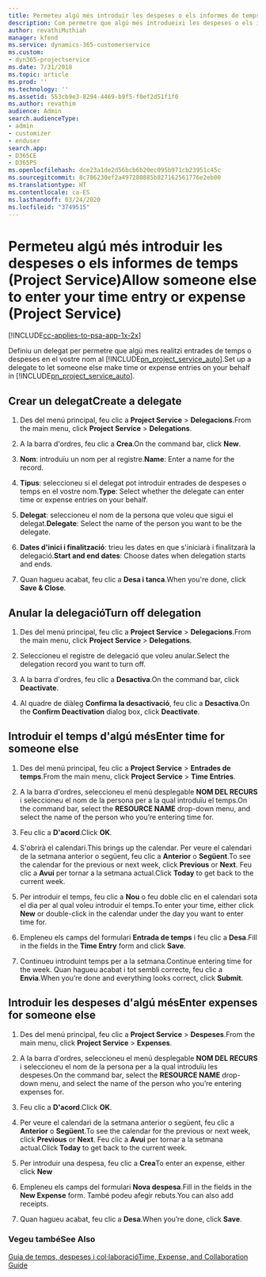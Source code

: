 ```yaml
---
title: Permeteu algú més introduir les despeses o els informes de temps
description: Com permetre que algú més introdueixi les despeses o els informes de temps al Project Service
author: revathiMuthiah
manager: kfend
ms.service: dynamics-365-customerservice
ms.custom:
- dyn365-projectservice
ms.date: 7/31/2018
ms.topic: article
ms.prod: ''
ms.technology: ''
ms.assetid: 553cb9e3-8294-4469-b9f5-f0ef2d51f1f0
ms.author: revathim
audience: Admin
search.audienceType:
- admin
- customizer
- enduser
search.app:
- D365CE
- D365PS
ms.openlocfilehash: dce23a1de2d56bcb6b20ec095b971cb23951c45c
ms.sourcegitcommit: 8c786230ef2a497280885b827162561776e2eb00
ms.translationtype: HT
ms.contentlocale: ca-ES
ms.lasthandoff: 03/24/2020
ms.locfileid: "3749515"
---
```

# <a name="allow-someone-else-to-enter-your-time-entry-or-expense-project-service"></a><span data-ttu-id="47780-103">Permeteu algú més introduir les despeses o els informes de temps (Project Service)</span><span class="sxs-lookup"><span data-stu-id="47780-103">Allow someone else to enter your time entry or expense (Project Service)</span></span>

[!INCLUDE[cc-applies-to-psa-app-1x-2x](../includes/cc-applies-to-psa-app-1x-2x.md)]

<span data-ttu-id="47780-104">Definiu un delegat per permetre que algú mes realitzi entrades de temps o despeses en el vostre nom al [!INCLUDE[pn_project_service_auto](../includes/pn-project-service-auto.md)].</span><span class="sxs-lookup"><span data-stu-id="47780-104">Set up a delegate to let someone else make time or expense entries on your behalf in [!INCLUDE[pn_project_service_auto](../includes/pn-project-service-auto.md)].</span></span>  
  
## <a name="create-a-delegate"></a><span data-ttu-id="47780-105">Crear un delegat</span><span class="sxs-lookup"><span data-stu-id="47780-105">Create a delegate</span></span>  
  
1.  <span data-ttu-id="47780-106">Des del menú principal, feu clic a **Project Service** > **Delegacions**.</span><span class="sxs-lookup"><span data-stu-id="47780-106">From the main menu, click **Project Service** > **Delegations**.</span></span>  
  
2.  <span data-ttu-id="47780-107">A la barra d'ordres, feu clic a **Crea**.</span><span class="sxs-lookup"><span data-stu-id="47780-107">On the command bar, click **New**.</span></span>  
  
3. <span data-ttu-id="47780-108">**Nom**: introduïu un nom per al registre.</span><span class="sxs-lookup"><span data-stu-id="47780-108">**Name**: Enter a name for the record.</span></span>  
  
4. <span data-ttu-id="47780-109">**Tipus**: seleccioneu si el delegat pot introduir entrades de despeses o temps en el vostre nom.</span><span class="sxs-lookup"><span data-stu-id="47780-109">**Type**: Select whether the delegate can enter time or expense entries on your behalf.</span></span>  
  
5. <span data-ttu-id="47780-110">**Delegat**: seleccioneu el nom de la persona que voleu que sigui el delegat.</span><span class="sxs-lookup"><span data-stu-id="47780-110">**Delegate**: Select the name of the person you want to be the delegate.</span></span>  
  
6. <span data-ttu-id="47780-111">**Dates d'inici i finalització**: trieu les dates en que s'iniciarà i finalitzarà la delegació.</span><span class="sxs-lookup"><span data-stu-id="47780-111">**Start and end dates**: Choose dates when delegation starts and ends.</span></span>  
  
7.  <span data-ttu-id="47780-112">Quan hagueu acabat, feu clic a **Desa i tanca**.</span><span class="sxs-lookup"><span data-stu-id="47780-112">When you're done, click **Save & Close**.</span></span>  
  
## <a name="turn-off-delegation"></a><span data-ttu-id="47780-113">Anular la delegació</span><span class="sxs-lookup"><span data-stu-id="47780-113">Turn off delegation</span></span>  
  
1.  <span data-ttu-id="47780-114">Des del menú principal, feu clic a **Project Service** > **Delegacions**.</span><span class="sxs-lookup"><span data-stu-id="47780-114">From the main menu, click **Project Service** > **Delegations**.</span></span>  
  
2.  <span data-ttu-id="47780-115">Seleccioneu el registre de delegació que voleu anular.</span><span class="sxs-lookup"><span data-stu-id="47780-115">Select the delegation record you want to turn off.</span></span>  
  
3.  <span data-ttu-id="47780-116">A la barra d'ordres, feu clic a **Desactiva**.</span><span class="sxs-lookup"><span data-stu-id="47780-116">On the command bar, click **Deactivate**.</span></span>  
  
4.  <span data-ttu-id="47780-117">Al quadre de diàleg **Confirma la desactivació**, feu clic a **Desactiva**.</span><span class="sxs-lookup"><span data-stu-id="47780-117">On the **Confirm Deactivation** dialog box, click **Deactivate**.</span></span>  
  
## <a name="enter-time-for-someone-else"></a><span data-ttu-id="47780-118">Introduir el temps d'algú més</span><span class="sxs-lookup"><span data-stu-id="47780-118">Enter time for someone else</span></span>  
  
1.  <span data-ttu-id="47780-119">Des del menú principal, feu clic a **Project Service** > **Entrades de temps**.</span><span class="sxs-lookup"><span data-stu-id="47780-119">From the main menu, click **Project Service** > **Time Entries**.</span></span>  
  
2.  <span data-ttu-id="47780-120">A la barra d'ordres, seleccioneu el menú desplegable **NOM DEL RECURS** i seleccioneu el nom de la persona per a la qual introduïu el temps.</span><span class="sxs-lookup"><span data-stu-id="47780-120">On the command bar, select the **RESOURCE NAME** drop-down menu, and select the name of the person who you’re entering time for.</span></span>  
  
3.  <span data-ttu-id="47780-121">Feu clic a **D'acord**.</span><span class="sxs-lookup"><span data-stu-id="47780-121">Click **OK**.</span></span>  
  
4.  <span data-ttu-id="47780-122">S'obrirà el calendari.</span><span class="sxs-lookup"><span data-stu-id="47780-122">This brings up the calendar.</span></span> <span data-ttu-id="47780-123">Per veure el calendari de la setmana anterior o següent, feu clic a **Anterior** o **Següent**.</span><span class="sxs-lookup"><span data-stu-id="47780-123">To see the calendar for the previous or next week, click **Previous** or **Next**.</span></span> <span data-ttu-id="47780-124">Feu clic a **Avui** per tornar a la setmana actual.</span><span class="sxs-lookup"><span data-stu-id="47780-124">Click **Today** to get back to the current week.</span></span>  
  
5.  <span data-ttu-id="47780-125">Per introduir el temps, feu clic a **Nou** o feu doble clic en el calendari sota el dia per al qual voleu introduir el temps.</span><span class="sxs-lookup"><span data-stu-id="47780-125">To enter your time, either click **New** or double-click in the calendar under the day you want to enter time for.</span></span>  
  
6.  <span data-ttu-id="47780-126">Empleneu els camps del formulari **Entrada de temps** i feu clic a **Desa**.</span><span class="sxs-lookup"><span data-stu-id="47780-126">Fill in the fields in the **Time Entry** form and click **Save**.</span></span>  
  
7.  <span data-ttu-id="47780-127">Continueu introduint temps per a la setmana.</span><span class="sxs-lookup"><span data-stu-id="47780-127">Continue entering time for the week.</span></span> <span data-ttu-id="47780-128">Quan hagueu acabat i tot sembli correcte, feu clic a **Envia**.</span><span class="sxs-lookup"><span data-stu-id="47780-128">When you’re done and everything looks correct, click **Submit**.</span></span>  
  
## <a name="enter-expenses-for-someone-else"></a><span data-ttu-id="47780-129">Introduir les despeses d'algú més</span><span class="sxs-lookup"><span data-stu-id="47780-129">Enter expenses for someone else</span></span>  
  
1.  <span data-ttu-id="47780-130">Des del menú principal, feu clic a **Project Service** > **Despeses**.</span><span class="sxs-lookup"><span data-stu-id="47780-130">From the main menu, click **Project Service** > **Expenses**.</span></span>  
  
2.  <span data-ttu-id="47780-131">A la barra d'ordres, seleccioneu el menú desplegable **NOM DEL RECURS** i seleccioneu el nom de la persona per a la qual introduïu les despeses.</span><span class="sxs-lookup"><span data-stu-id="47780-131">On the command bar, select the **RESOURCE NAME** drop-down menu, and select the name of the person who you’re entering expenses for.</span></span>  
  
3.  <span data-ttu-id="47780-132">Feu clic a **D'acord**.</span><span class="sxs-lookup"><span data-stu-id="47780-132">Click **OK**.</span></span>  
  
4.  <span data-ttu-id="47780-133">Per veure el calendari de la setmana anterior o següent, feu clic a **Anterior** o **Següent**.</span><span class="sxs-lookup"><span data-stu-id="47780-133">To see the calendar for the previous or next week, click **Previous** or **Next**.</span></span> <span data-ttu-id="47780-134">Feu clic a **Avui** per tornar a la setmana actual.</span><span class="sxs-lookup"><span data-stu-id="47780-134">Click **Today** to get back to the current week.</span></span>  
  
5.  <span data-ttu-id="47780-135">Per introduir una despesa, feu clic a **Crea**</span><span class="sxs-lookup"><span data-stu-id="47780-135">To enter an expense, either click **New**</span></span>  
  
6.  <span data-ttu-id="47780-136">Empleneu els camps del formulari **Nova despesa**.</span><span class="sxs-lookup"><span data-stu-id="47780-136">Fill in the fields in the **New Expense** form.</span></span> <span data-ttu-id="47780-137">També podeu afegir rebuts.</span><span class="sxs-lookup"><span data-stu-id="47780-137">You can also add receipts.</span></span>  
  
7.  <span data-ttu-id="47780-138">Quan hagueu acabat, feu clic a **Desa**.</span><span class="sxs-lookup"><span data-stu-id="47780-138">When you’re done, click **Save**.</span></span>  
  
### <a name="see-also"></a><span data-ttu-id="47780-139">Vegeu també</span><span class="sxs-lookup"><span data-stu-id="47780-139">See Also</span></span>  
 [<span data-ttu-id="47780-140">Guia de temps, despeses i col·laboració</span><span class="sxs-lookup"><span data-stu-id="47780-140">Time, Expense, and Collaboration Guide</span></span>](../project-service/time-expense-collaboration-guide.md)
